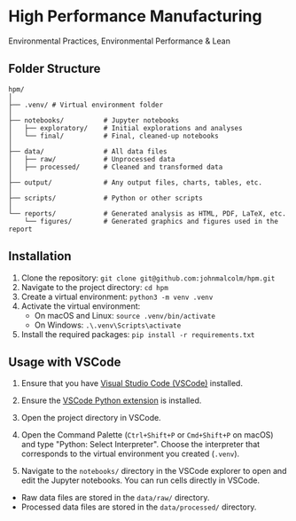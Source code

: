 # High Performance Manufacturing 
Environmental Practices, Environmental Performance & Lean 
## Folder Structure
```
hpm/
│
├── .venv/ # Virtual environment folder
│
├── notebooks/          # Jupyter notebooks
│   ├── exploratory/    # Initial explorations and analyses
│   └── final/          # Final, cleaned-up notebooks
│
├── data/               # All data files
│   ├── raw/            # Unprocessed data
│   ├── processed/      # Cleaned and transformed data
│
├── output/             # Any output files, charts, tables, etc.
│
├── scripts/            # Python or other scripts
│
└── reports/            # Generated analysis as HTML, PDF, LaTeX, etc.
    └── figures/        # Generated graphics and figures used in the report
```
## Installation

1. Clone the repository: `git clone git@github.com:johnmalcolm/hpm.git`
2. Navigate to the project directory: `cd hpm`
3. Create a virtual environment: `python3 -m venv .venv`
4. Activate the virtual environment:
    - On macOS and Linux: `source .venv/bin/activate`
    - On Windows: `.\.venv\Scripts\activate`
5. Install the required packages: `pip install -r requirements.txt`

## Usage with VSCode

1. Ensure that you have [Visual Studio Code (VSCode)](https://code.visualstudio.com/) installed.

2. Ensure the [VSCode Python extension](https://marketplace.visualstudio.com/items?itemName=ms-python.python) is installed.

3. Open the project directory in VSCode.

4. Open the Command Palette (`Ctrl+Shift+P` or `Cmd+Shift+P` on macOS) and type "Python: Select Interpreter". Choose the interpreter that corresponds to the virtual environment you created (`.venv`).

5. Navigate to the `notebooks/` directory in the VSCode explorer to open and edit the Jupyter notebooks. You can run cells directly in VSCode.

- Raw data files are stored in the `data/raw/` directory.
- Processed data files are stored in the `data/processed/` directory.

